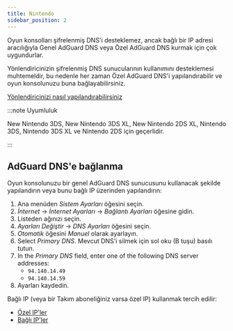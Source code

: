 ```yaml
---
title: Nintendo
sidebar_position: 2
---
```


Oyun konsolları şifrelenmiş DNS'i desteklemez, ancak bağlı bir IP adresi aracılığıyla Genel AdGuard DNS veya Özel AdGuard DNS kurmak için çok uygundurlar.

Yönlendiricinizin şifrelenmiş DNS sunucularının kullanımını desteklemesi muhtemeldir, bu nedenle her zaman Özel AdGuard DNS'i yapılandırabilir ve oyun konsolunuzu buna bağlayabilirsiniz.

[Yönlendiricinizi nasıl yapılandırabilirsiniz](/private-dns/connect-devices/routers/routers.md)

:::note Uyumluluk

New Nintendo 3DS, New Nintendo 3DS XL, New Nintendo 2DS XL, Nintendo 3DS, Nintendo 3DS XL ve Nintendo 2DS için geçerlidir.

:::

## AdGuard DNS'e bağlanma

Oyun konsolunuzu bir genel AdGuard DNS sunucusunu kullanacak şekilde yapılandırın veya bunu bağlı IP üzerinden yapılandırın:

1. Ana menüden _Sistem Ayarları_ öğesini seçin.
2. _İnternet_ → _İnternet Ayarları_ → _Bağlantı Ayarları_ öğesine gidin.
3. Listeden ağınızı seçin.
4. _Ayarları Değiştir_ → _DNS Ayarları_ öğesini seçin.
5. _Otomatik_ öğesini _Manuel_ olarak ayarlayın.
6. Select _Primary DNS_. Mevcut DNS'i silmek için sol oku (B tuşu) basılı tutun.
7. In the _Primary DNS_ field, enter one of the following DNS server addresses:
    - `94.140.14.49`
    - `94.140.14.59`
8. Ayarları kaydedin.

Bağlı IP (veya bir Takım aboneliğiniz varsa özel IP) kullanmak tercih edilir:

- [Özel IP'ler](/private-dns/connect-devices/other-options/dedicated-ip.md)
- [Bağlı IP'ler](/private-dns/connect-devices/other-options/linked-ip.md)
